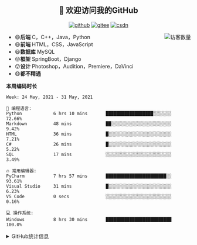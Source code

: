 <h2 align="center">👋 欢迎访问我的GitHub</h2>
<p align="center">
  <a href="https://github.com/eternidad33"><img src="https://img.shields.io/badge/GitHub-ff79c6" alt="github"></a>
  <a href="https://gitee.com/eternidad33"><img src="https://img.shields.io/badge/Gitee-fe7300" alt="gitee"></a>
  <a href="https://blog.csdn.net/qq_42907802"><img src="https://img.shields.io/badge/CSDN-cf000e" alt="csdn"></a>
</p>

<img align='right' src="https://profile-counter.glitch.me/eternidad33/count.svg" alt="访客数量"/>

- 😄**后端** C，C++，Java，Python
- 😃**前端** HTML，CSS，JavaScript
- 😆**数据库** MySQL
- 😝**框架** SpringBoot，Django
- 😛**设计** Photoshop，Audition，Premiere，DaVinci
- 😧**都不精通**

**本周编码时长**

<!--START_SECTION:waka-->
```text
Week: 24 May, 2021 - 31 May, 2021

💬 编程语言: 
Python            6 hrs 10 mins       ██████████████████░░░░░░░   72.66% 
Markdown          48 mins             ██░░░░░░░░░░░░░░░░░░░░░░░   9.42% 
HTML              36 mins             █░░░░░░░░░░░░░░░░░░░░░░░░   7.21% 
C#                26 mins             █░░░░░░░░░░░░░░░░░░░░░░░░   5.22% 
SQL               17 mins             ░░░░░░░░░░░░░░░░░░░░░░░░░   3.49%

🔥 常用编辑器: 
PyCharm           7 hrs 57 mins       ███████████████████████░░   93.61% 
Visual Studio     31 mins             █░░░░░░░░░░░░░░░░░░░░░░░░   6.23% 
VS Code           0 secs              ░░░░░░░░░░░░░░░░░░░░░░░░░   0.16%

💻 操作系统: 
Windows           8 hrs 30 mins       █████████████████████████   100.0%

```


<!--END_SECTION:waka-->




<details>
<summary>GitHub统计信息</summary>

<br/>

> 动态太少，不好意思展示
> 
> 下面的GitHub统计信息是来自于[github-readme-stats](https://github.com/anuraghazra/github-readme-stats)项目，里边有[中文文档](https://github.com/anuraghazra/github-readme-stats/blob/master/readme_cn.md)

<a href="https://github.com/eternidad33/eternidad33">
  <img align="center" src="https://github-readme-stats.anuraghazra1.vercel.app/api?username=eternidad33&show_icons=true" />
</a>
<br/>

---

*近期更新的仓库*

<a href="https://github.com/eternidad33/eternidad33">
  <img align="center" src="https://github-readme-stats.anuraghazra1.vercel.app/api/pin/?username=eternidad33&repo=eternidad33" />
</a>    
<a href="https://gitee.com/eternidad33/leetcode">
  <img align="center" src="https://github-readme-stats.anuraghazra1.vercel.app/api/pin/?username=eternidad33&repo=leetcode" />
</a>

<br/>

<br/>

[![eternidad33's contribution graph as a Game of Life](https://github4life.herokuapp.com/eternidad33.gif)](https://github4life.herokuapp.com/eternidad33)

</details>


